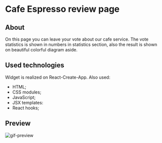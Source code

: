 # Cafe Espresso review page

## About

On this page you can leave your vote about our cafe service. The vote statistics
is shown in numbers in statistics section, also the result is shown on beautiful
colorful diagram aside.

## Used technologies

Widget is realized on React-Create-App. Also used:

- HTML;
- CSS modules;
- JavaScript;
- JSX templates:
- React hooks;

## Preview

![gif-preview](https://github.com/Olena-Horobets/goit-react-hw-02-feedback/blob/main/src/images/cafe-review.gif)
